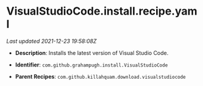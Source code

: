 # VisualStudioCode.install.recipe.yaml

_Last updated 2021-12-23 19:58:08Z_

- **Description**: Installs the latest version of Visual Studio Code.

- **Identifier**: `com.github.grahampugh.install.VisualStudioCode`

- **Parent Recipes**: `com.github.killahquam.download.visualstudiocode`